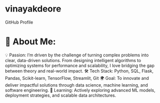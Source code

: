 # vinayakdeore
GitHub Profile
# 💫 About Me:
💡 Passion: I’m driven by the challenge of turning complex problems into clear, data-driven solutions. From designing intelligent algorithms to optimizing systems for performance and scalability, I love bridging the gap between theory and real-world impact.
🛠️ Tech Stack: Python, SQL, Flask, Pandas, Scikit-learn, TensorFlow, Streamlit, Git
🌍 Goal: To innovate and deliver impactful solutions through data science, machine learning, and software engineering.
📝 Learning: Actively exploring advanced ML models, deployment strategies, and scalable data architectures.

